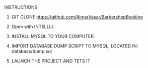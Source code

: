 INSTRUCTIONS


1) GIT CLONE https://github.com/AlmarVasar/BarbershopBooking

2) Open with INTELLIJ.

3) INSTALL MYSQL TO YOUR COMPUTER.

4) IMPORT DATABASE DUMP SCRIPT TO MYSQL, LOCATED IN: database/dump.sql

5) LAUNCH THE PROJECT AND TETS IT

